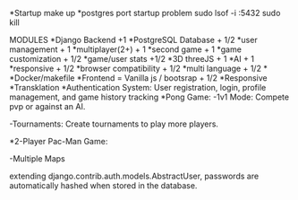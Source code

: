 *Startup
make up
*postgres port startup problem
sudo lsof -i :5432
sudo kill <ID>

MODULES
*Django Backend +1
*PostgreSQL Database + 1/2
*user management + 1
*multiplayer(2+) + 1
*second game + 1
*game customization + 1/2
*game/user stats +1/2
*3D threeJS + 1
*AI + 1
*responsive + 1/2
*browser compatibility + 1/2
*multi language + 1/2
*
*Docker/makefile
*Frontend = Vanilla js / bootsrap + 1/2
*Responsive
*Transklation
*Authentication System: User registration, login, profile management, and game history tracking
*Pong Game:
  -1v1 Mode: Compete pvp or against an AI.

  -Tournaments: Create tournaments to play more players.

*2-Player Pac-Man Game:


  -Multiple Maps

extending django.contrib.auth.models.AbstractUser, passwords are automatically hashed when stored in the database.
